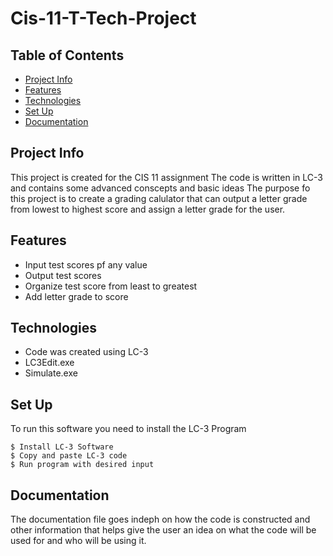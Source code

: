 # Cis-11-T-Tech-Project
## Table of Contents
* [Project Info](#ProjectInfo)
* [Features](#Features)
* [Technologies](#Technologies)
* [Set Up](#SetUp)
* [Documentation](#Ducumentation)
  
## Project Info
This project is created for the CIS 11 assignment
The code is written in LC-3 and contains some advanced conscepts and basic ideas
The purpose fo this project is to create a grading calulator that can output a letter grade from lowest to highest score and assign a letter grade for the user.

## Features
* Input test scores pf any value
* Output test scores
* Organize test score from least to greatest
* Add letter grade to score
  
## Technologies
* Code was created using LC-3
* LC3Edit.exe
* Simulate.exe

## Set Up
To run this software you need to install the LC-3 Program
```
$ Install LC-3 Software
$ Copy and paste LC-3 code
$ Run program with desired input
```

## Documentation
The documentation file goes indeph on how the code is constructed and other information that helps give the user an idea on what the code will be used for and who will be using it.
